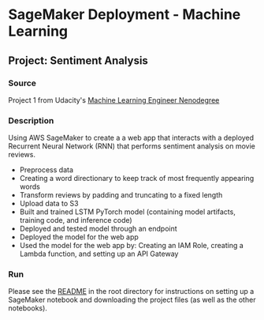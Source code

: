 # SageMaker Deployment - Machine Learning

## Project: Sentiment Analysis

### Source 

Project 1 from Udacity's [Machine Learning Engineer Nenodegree](https://www.udacity.com/course/machine-learning-engineer-nanodegree--nd009t)

### Description

Using AWS SageMaker to create a a web app that interacts with a deployed Recurrent Neural Network (RNN) that performs sentiment analysis on movie reviews. 

- Preprocess data
- Creating a word directionary to keep track of most frequently appearing words
- Transform reviews by padding and truncating to a fixed length 
- Upload data to S3 
- Built and trained LSTM PyTorch model (containing model artifacts, training code, and inference code) 
- Deployed and tested model through an endpoint 
- Deployed the model for the web app
- Used the model for the web app by: Creating an IAM Role, creating a Lambda function, and setting up an API Gateway 

### Run

Please see the [README](https://github.com/udacity/sagemaker-deployment/tree/master/README.md) in the root directory for instructions on setting up a SageMaker notebook and downloading the project files (as well as the other notebooks).
